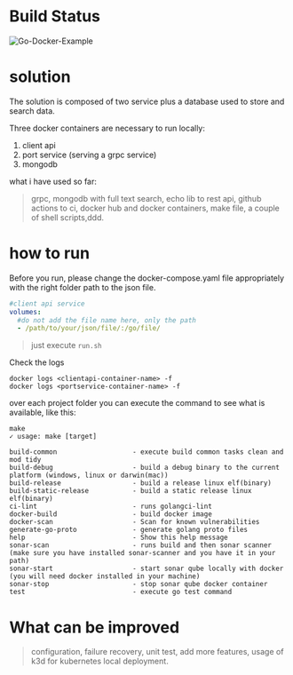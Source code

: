 # Build Status
![Go-Docker-Example](https://github.com/fafg/go-docker-example/workflows/Go-Docker-Example/badge.svg)

# solution
The solution is composed of two service plus a database used to store and search data.

Three docker containers are necessary to run locally:
1. client api
2. port service (serving a grpc service)
3. mongodb

what i have used so far:
> grpc, mongodb with full text search, echo lib to rest api, github actions to ci, docker hub and docker containers, make file, a couple of shell scripts,ddd. 

# how to run

Before you run, please change the docker-compose.yaml file appropriately with the right folder path to the json file.

```yaml
#client api service
volumes:
  #do not add the file name here, only the path
  - /path/to/your/json/file/:/go/file/
```

> just execute ```run.sh```

Check the logs
```shell
docker logs <clientapi-container-name> -f
docker logs <portservice-container-name> -f
```

over each project folder you can execute the command to see what is available, like this:
```shell
make
✓ usage: make [target]

build-common                   - execute build common tasks clean and mod tidy
build-debug                    - build a debug binary to the current platform (windows, linux or darwin(mac))
build-release                  - build a release linux elf(binary)
build-static-release           - build a static release linux elf(binary)
ci-lint                        - runs golangci-lint
docker-build                   - build docker image
docker-scan                    - Scan for known vulnerabilities
generate-go-proto              - generate golang proto files
help                           - Show this help message
sonar-scan                     - runs build and then sonar scanner (make sure you have installed sonar-scanner and you have it in your path)
sonar-start                    - start sonar qube locally with docker (you will need docker installed in your machine)
sonar-stop                     - stop sonar qube docker container
test                           - execute go test command

```


# What can be improved
> configuration, failure recovery, unit test, add more features, usage of k3d for kubernetes local deployment.